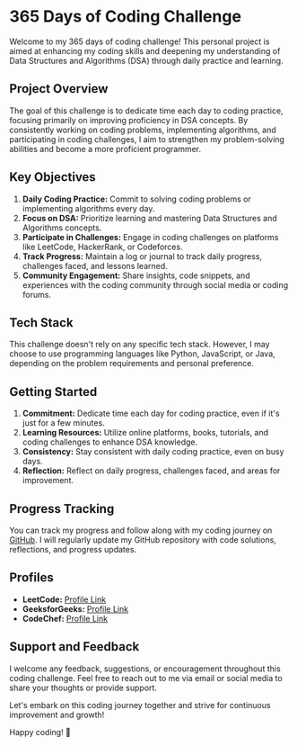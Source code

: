 # 365 Days of Coding Challenge

Welcome to my 365 days of coding challenge! This personal project is aimed at enhancing my coding skills and deepening my understanding of Data Structures and Algorithms (DSA) through daily practice and learning.

## Project Overview

The goal of this challenge is to dedicate time each day to coding practice, focusing primarily on improving proficiency in DSA concepts. By consistently working on coding problems, implementing algorithms, and participating in coding challenges, I aim to strengthen my problem-solving abilities and become a more proficient programmer.

## Key Objectives

1. **Daily Coding Practice:** Commit to solving coding problems or implementing algorithms every day.
2. **Focus on DSA:** Prioritize learning and mastering Data Structures and Algorithms concepts.
3. **Participate in Challenges:** Engage in coding challenges on platforms like LeetCode, HackerRank, or Codeforces.
4. **Track Progress:** Maintain a log or journal to track daily progress, challenges faced, and lessons learned.
5. **Community Engagement:** Share insights, code snippets, and experiences with the coding community through social media or coding forums.

## Tech Stack

This challenge doesn't rely on any specific tech stack. However, I may choose to use programming languages like Python, JavaScript, or Java, depending on the problem requirements and personal preference.

## Getting Started

1. **Commitment:** Dedicate time each day for coding practice, even if it's just for a few minutes.
2. **Learning Resources:** Utilize online platforms, books, tutorials, and coding challenges to enhance DSA knowledge.
3. **Consistency:** Stay consistent with daily coding practice, even on busy days.
4. **Reflection:** Reflect on daily progress, challenges faced, and areas for improvement.

## Progress Tracking

You can track my progress and follow along with my coding journey on [GitHub](https://github.com/yourusername/365-days-of-coding-challenge). I will regularly update my GitHub repository with code solutions, reflections, and progress updates.

## Profiles

- **LeetCode:** [Profile Link](https://leetcode.com/vijay_singh021/)
- **GeeksforGeeks:** [Profile Link](https://auth.geeksforgeeks.org/user/saud_vijay_021/practice/)
- **CodeChef:** [Profile Link](https://www.codechef.com/users/saudvijay)

## Support and Feedback

I welcome any feedback, suggestions, or encouragement throughout this coding challenge. Feel free to reach out to me via email or social media to share your thoughts or provide support.

Let's embark on this coding journey together and strive for continuous improvement and growth!

Happy coding! 🚀
